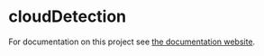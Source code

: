 # cloudDetection

For documentation on this project see [the documentation website](https://jobmos.github.io).

<!---
## Comparison of the original image, old TSI software and the new software
![alt text](results/semi_clouds.png "Semi cloudy")

## Cloud cover comparison of the old and new software
### No mask around the sun
![alt text](results/skycovercomparison_nosundisk.png "Sky cover comparison")
### With mask around the sun
![alt text](results/skycovercomparison_sundisk.png "Sky cover comparison")

## Result of JPG compression
![alt text](results/jpegcompressionresult.png "JPEG compression")

## TSI image showing the Python set outlines
![alt text](results/segmented_image.png "Segmented Image")
-->
